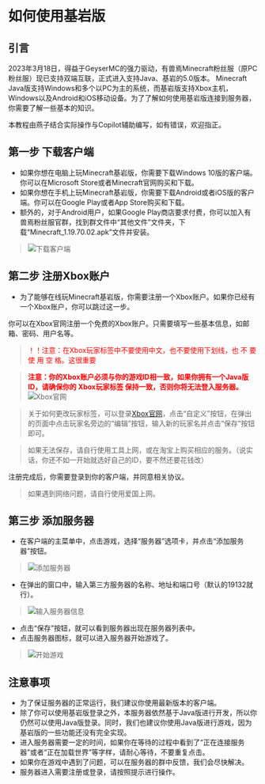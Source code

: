 # 如何使用基岩版

## 引言

2023年3月18日，得益于GeyserMC的强力驱动，有兽焉Minecraft粉丝服（原PC粉丝服）现已支持双端互联，正式进入支持Java、基岩的5.0版本。
Minecraft Java版支持Windows和多个以PC为主的系统，而基岩版支持Xbox主机，Windows以及Android和iOS移动设备。为了了解如何使用基岩版连接到服务器，你需要了解一些基本的知识。

本教程由燕子结合实际操作与Copilot辅助编写，如有错误，欢迎指正。

## 第一步 下载客户端
- 如果你想在电脑上玩Minecraft基岩版，你需要下载Windows 10版的客户端。你可以在Microsoft Store或者Minecraft官网购买和下载。
- 如果你想在手机上玩Minecraft基岩版，你需要下载Android或者iOS版的客户端。你可以在Google Play或者App Store购买和下载。
- 额外的，对于Android用户，如果Google Play商店要求付费，你可以加入有兽焉粉丝服官群，找到群文件中“其他文件”文件夹，下载“Minecraft_1.19.70.02.apk”文件并安装。
> ![下载客户端](/images/BEDownloadpage.png)

## 第二步 注册Xbox账户
- 为了能够在线玩Minecraft基岩版，你需要注册一个Xbox账户。如果你已经有一个Xbox账户，你可以跳过这一步。

你可以在Xbox官网注册一个免费的Xbox账户。只需要填写一些基本信息，如邮箱、密码、用户名等。
  
> <font color=red>！！注意：在Xbox玩家标签中不要使用中文，也不要使用下划线，也 不 要 使 用 空 格。这很重要</font>

> <font color=red>**注意：你的Xbox账户必须与你的游戏ID相一致，如果你拥有一个Java版ID，请确保你的 Xbox玩家标签 保持一致，否则你将无法登入服务器。**</font>
![Xbox官网](/images/XboxMainPage.png)

> 关于如何更改玩家标签，可以登录[Xbox官网](https://account.xbox.com/zh-CN/Profile)，点击“自定义”按钮，在弹出的页面中点击玩家名旁边的“编辑”按钮，输入新的玩家名并点击“保存”按钮即可。

> 如果无法保存，请自行使用工具上网，或在淘宝上购买相应的服务。（说实话，你还不如一开始就选好自己的ID，要不然还要花钱改）

注册完成后，你需要登录到你的客户端，并同意相关协议。
> 如果遇到网络问题，请自行使用爱国上网。

## 第三步 添加服务器
- 在客户端的主菜单中，点击游戏，选择“服务器”选项卡，并点击“添加服务器”按钮。

> ![添加服务器](/images/addserver.jpg)

- 在弹出的窗口中，输入第三方服务器的名称、地址和端口号（默认的19132就行）。

> ![输入服务器信息](/images/addserver2.jpg)

- 点击“保存”按钮，就可以看到服务器出现在服务器列表中。
- 点击服务器图标，就可以进入服务器开始游戏了。

> ![开始游戏](/images/enterserver.jpg)

## 注意事项

- 为了保证服务器的正常运行，我们建议你使用最新版本的客户端。
- 除了你可以使用基岩版登录之外，本服务器依然基于Java版进行开发，所以你仍然可以使用Java版登录。同时，我们也建议你使用Java版进行游戏，因为基岩版的一些功能还没有完全实现。
- 进入服务器需要一定的时间，如果你在等待的过程中看到了“正在连接服务器”或者“正在加载世界”等字样，请耐心等待，不要重复点击。
- 如果你在游戏中遇到了问题，可以在服务器的群中反馈，我们会尽快解决。
- 服务器进入需要注册或登录，请按照提示进行操作。